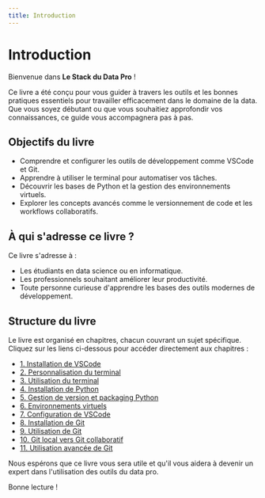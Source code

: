 ```yaml
---
title: Introduction
---
```


# Introduction

Bienvenue dans **Le Stack du Data Pro** !

Ce livre a été conçu pour vous guider à travers les outils et les bonnes pratiques essentiels pour travailler efficacement dans le domaine de la data. Que vous soyez débutant ou que vous souhaitiez approfondir vos connaissances, ce guide vous accompagnera pas à pas.

## Objectifs du livre

- Comprendre et configurer les outils de développement comme VSCode et Git.
- Apprendre à utiliser le terminal pour automatiser vos tâches.
- Découvrir les bases de Python et la gestion des environnements virtuels.
- Explorer les concepts avancés comme le versionnement de code et les workflows collaboratifs.

## À qui s'adresse ce livre ?

Ce livre s'adresse à :
- Les étudiants en data science ou en informatique.
- Les professionnels souhaitant améliorer leur productivité.
- Toute personne curieuse d'apprendre les bases des outils modernes de développement.

## Structure du livre

Le livre est organisé en chapitres, chacun couvrant un sujet spécifique. Cliquez sur les liens ci-dessous pour accéder directement aux chapitres :

- [1. Installation de VSCode](1-installation-vscode.html)
- [2. Personnalisation du terminal](2-personnalisation-terminal.html)
- [3. Utilisation du terminal](3-utilisation-terminal.html)
- [4. Installation de Python](4-installation-python.html)
- [5. Gestion de version et packaging Python](5-gestion-version-et-packaging-python.html)
- [6. Environnements virtuels](6-environnements-virtuels.html)
- [7. Configuration de VSCode](7-configuration-vscode.html)
- [8. Installation de Git](8-installation-git.html)
- [9. Utilisation de Git](9-utilisation-git.html)
- [10. Git local vers Git collaboratif](10-git-local-vers-git-collaboratif.html)
- [11. Utilisation avancée de Git](11-utilisation-git-avance.html)

Nous espérons que ce livre vous sera utile et qu'il vous aidera à devenir un expert dans l'utilisation des outils du data pro.

Bonne lecture !
